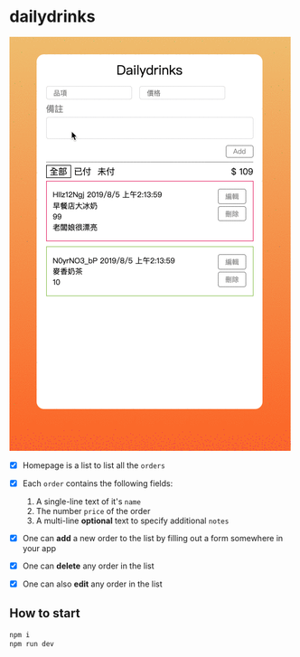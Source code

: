 # dailydrinks

![asds](./assets/kKCd1eiy3b.gif)

- [x]  Homepage is a list to list all the `orders`
- [x]  Each `order` contains the following fields:
    1. A single-line text of it's `name`
    2. The number `price` of the order
    3. A multi-line **optional** text to specify additional `notes`
- [x]  One can **add** a new order to the list by filling out a form somewhere in your app
- [x]  One can **delete** any order in the list
- [x]  One can also **edit** any order in the list


## How to start

```
npm i
npm run dev
```
